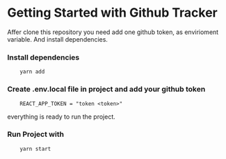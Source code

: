 # Getting Started with Github Tracker
Affer clone this repository you need add one github token, as envirioment variable. And install dependencies.

### Install dependencies
```
    yarn add 
```
### Create **.env.local**  file in project and add your github token
```
    REACT_APP_TOKEN = "token <token>"
```
everything is ready to run the project.
### Run Project with
```
    yarn start
```